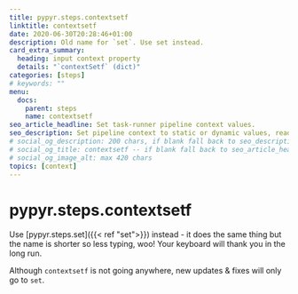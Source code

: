 ```yaml
---
title: pypyr.steps.contextsetf
linktitle: contextsetf
date: 2020-06-30T20:28:46+01:00
description: Old name for `set`. Use set instead.
card_extra_summary:
  heading: input context property
  details: "`contextSetf` (dict)"
categories: [steps]
# keywords: ""
menu:
  docs:
    parent: steps
    name: contextsetf
seo_article_headline: Set task-runner pipeline context values.
seo_description: Set pipeline context to static or dynamic values, read interactive user input from stdin & use formatting expressions.
# social_og_description: 200 chars, if blank fall back to seo_description then description
# social_og_title: contextsetf -- if blank fall back to seo_article_headline > .Title. Max 70 chars
# social_og_image_alt: max 420 chars
topics: [context]
---
```

# pypyr.steps.contextsetf
Use [pypyr.steps.set]({{< ref "set">}}) instead - it does the same thing but the
name is shorter so less typing, woo! Your keyboard will thank you in the long
run.

Although `contextsetf` is not going anywhere, new updates & fixes will only go
to `set`.